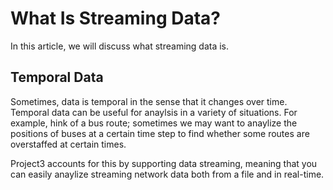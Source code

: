 # What Is Streaming Data?

In this article, we will discuss what streaming data is.

## Temporal Data

Sometimes, data is temporal in the sense that it changes over time. Temporal data can be useful for anaylsis in a variety of situations. For example, hink of a bus route; sometimes we may want to anaylize the positions of buses at a certain time step to find whether some routes are overstaffed at certain times.

Project3 accounts for this by supporting data streaming, meaning that you can easily anaylize streaming network data both from a file and in real-time.